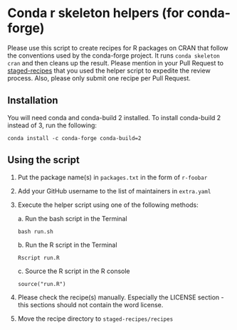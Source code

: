 # Conda r skeleton helpers (for conda-forge)

Please use this script to create recipes for R packages on CRAN that follow the
conventions used by the conda-forge project. It runs `conda skeleton cran` and
then cleans up the result. Please mention in your Pull Request to
[staged-recipes][] that you used the helper script to expedite the review
process. Also, please only submit one recipe per Pull Request.

## Installation

You will need conda and conda-build 2 installed. To install conda-build 2
instead of 3, run the following:

```
conda install -c conda-forge conda-build=2
```

## Using the script

1. Put the package name(s) in `packages.txt` in the form of `r-foobar`
1. Add your GitHub username to the list of maintainers in `extra.yaml`
1. Execute the helper script using one of the following methods:

    a. Run the bash script in the Terminal
    ```
    bash run.sh
    ```
    b. Run the R script in the Terminal
    ```
    Rscript run.R
    ```
    c. Source the R script in the R console
    ```
    source("run.R")
    ```

1. Please check the recipe(s) manually. Especially the LICENSE section - this
sections should not contain the word license.
1. Move the recipe directory to `staged-recipes/recipes`

[staged-recipes]: https://github.com/conda-forge/staged-recipes
